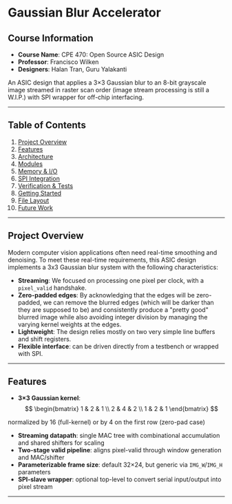 # Gaussian Blur Accelerator

## Course Information

- **Course Name**: CPE 470: Open Source ASIC Design  
- **Professor**: Francisco Wilken
- **Designers**: Halan Tran, Guru Yalakanti

An ASIC design that applies a 3×3 Gaussian blur to an 8-bit grayscale image streamed in raster scan order (image stream processing is still a W.I.P.) with SPI wrapper for off-chip interfacing.

---

## Table of Contents

1. [Project Overview](#project-overview)  
2. [Features](#features)  
3. [Architecture](#architecture)  
4. [Modules](#modules)  
5. [Memory & I/O](#memory--io)  
6. [SPI Integration](#spi-integration)  
7. [Verification & Tests](#verification--tests)  
8. [Getting Started](#getting-started)  
9. [File Layout](#file-layout)  
10. [Future Work](#future-work)  

---

## Project Overview

Modern computer vision applications often need real-time smoothing and denoising. To meet these real-time requirements, this ASIC design implements a 3x3 Gaussian blur system with the following characteristics:

- **Streaming**: We focused on processing one pixel per clock, with a `pixel_valid` handshake.  
- **Zero-padded edges**: By acknowledging that the edges will be zero-padded, we can remove the blurred edges (which will be darker than they are supposed to be) and consistently produce a "pretty good" blurred image while also avoiding integer division by managing the varying kernel weights at the edges.  
- **Lightweight**: The design relies mostly on two very simple line buffers and shift registers.  
- **Flexible interface**: can be driven directly from a testbench or wrapped with SPI.

---

## Features

- **3×3 Gaussian kernel**:  
$$
\begin{bmatrix}
1 & 2 & 1 \\
2 & 4 & 2 \\
1 & 2 & 1
\end{bmatrix}
$$

normalized by 16 (full-kernel) or by 4 on the first row (zero-pad case)  
- **Streaming datapath**: single MAC tree with combinational accumulation and shared shifters for scaling  
- **Two-stage valid pipeline**: aligns pixel-valid through window generation and MAC/shifter  
- **Parameterizable frame size**: default 32×24, but generic via `IMG_W`/`IMG_H` parameters  
- **SPI-slave wrapper**: optional top-level to convert serial input/output into pixel stream  

---  
